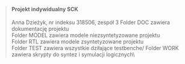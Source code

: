 >#### Projekt indywidualny SCK
> Anna Dzieżyk, nr indeksu 318506, zespół 3 
> Folder DOC zawiera dokumentację projektu\
> Folder MODEL zawiera modele niezsyntetyzowane projektu\
> Folder RTL zawiera modele zsyntetyzowane projektu\
> Folder TEST zawiera wszystkie dziłające testbenche/
> Folder WORK zawiera skrypty do syntez i  symulacji logicznych\

